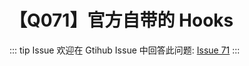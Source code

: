 # 【Q071】官方自带的 Hooks


::: tip Issue
欢迎在 Gtihub Issue 中回答此问题: [Issue 71](https://github.com/kangyana/daily-question/issues/71)
:::

